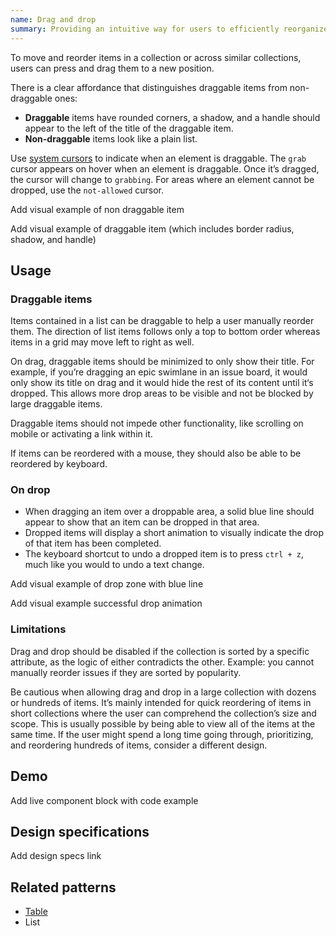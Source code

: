 ```yaml
---
name: Drag and drop
summary: Providing an intuitive way for users to efficiently reorganize content, enhancing control over layout.
---
```


To move and reorder items in a collection or across similar collections, users can press and drag them to a new position.

There is a clear affordance that distinguishes draggable items from non-draggable ones:

- **Draggable** items have rounded corners, a shadow, and a handle should appear to the left of the title of the draggable item.
- **Non-draggable** items look like a plain list.

Use [system cursors](/usability/affordance#cursors) to indicate when an element is draggable. The `grab` cursor appears on hover when an element is draggable. Once it’s dragged, the cursor will change to `grabbing`. For areas where an element cannot be dropped, use the `not-allowed` cursor.

<todo>Add visual example of non draggable item</todo>

<todo>Add visual example of draggable item (which includes border radius, shadow, and handle)</todo>

## Usage

### Draggable items

Items contained in a list can be draggable to help a user manually reorder them. The direction of list items follows only a top to bottom order whereas items in a grid may move left to right as well.

On drag, draggable items should be minimized to only show their title. For example, if you’re dragging an epic swimlane in an issue board, it would only show its title on drag and it would hide the rest of its content until it‘s dropped. This allows more drop areas to be visible and not be blocked by large draggable items.

Draggable items should not impede other functionality, like scrolling on mobile or activating a link within it.

If items can be reordered with a mouse, they should also be able to be reordered by keyboard.

### On drop

- When dragging an item over a droppable area, a solid blue line should appear to show that an item can be dropped in that area.
- Dropped items will display a short animation to visually indicate the drop of that item has been completed.
- The keyboard shortcut to undo a dropped item is to press `ctrl + z`, much like you would to undo a text change.

<todo>Add visual example of drop zone with blue line</todo>

<todo>Add visual example successful drop animation</todo>

### Limitations

Drag and drop should be disabled if the collection is sorted by a specific attribute, as the logic of either contradicts the other. Example: you cannot manually reorder issues if they are sorted by popularity.

Be cautious when allowing drag and drop in a large collection with dozens or hundreds of items. It’s mainly intended for quick reordering of items in short collections where the user can comprehend the collection’s size and scope. This is usually possible by being able to view all of the items at the same time. If the user might spend a long time going through, prioritizing, and reordering hundreds of items, consider a different design.

## Demo

<todo>Add live component block with code example</todo>

## Design specifications

<todo>Add design specs link</todo>

## Related patterns

- [Table](/components/table)
- List
